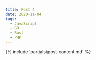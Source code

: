 ```yaml
---
title: Post 4
date: 2020-11-04
tags:
  - JavaScript
  - GO
  - Rust
  - PHP
---
```

{% include 'partials/post-content.md' %}